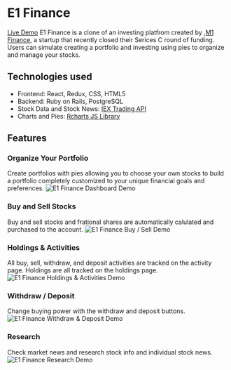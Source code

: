 # E1 Finance

[Live Demo](https://e1finance.herokuapp.com/#/)
E1 Finance is a clone of an investing platfrom created by ,[M1 Finance](https://www.m1finance.com/), a startup that recently closed their Serices C round of funding. Users can simulate creating a portfolio and investing using pies to organize and manage your stocks. 

## Technologies used
* Frontend: React, Redux, CSS, HTML5
* Backend: Ruby on Rails, PostgreSQL
* Stock Data and Stock News: [IEX Trading API](https://iexcloud.io/)
* Charts and Pies: [Rcharts JS Library](http://recharts.org/en-US/)

## Features
### Organize Your Portfolio
Create portfolios with pies allowing you to choose your own stocks to build a portfolio completely customized to your unique financial goals and preferences.
![E1 Finance Dashboard Demo](https://im3.ezgif.com/tmp/ezgif-3-cdf7a69b1bb5.gif)
### Buy and Sell Stocks
Buy and sell stocks and frational shares are automatically calulated and purchased to the account.
![E1 Finance Buy / Sell Demo](https://im3.ezgif.com/tmp/ezgif-3-5be0fbfeb9cd.gif)

### Holdings & Activities
All buy, sell, withdraw, and deposit activities are tracked on the activity page. Holdings are all tracked on the holdings page.
![E1 Finance Holdings & Activities Demo](https://im3.ezgif.com/tmp/ezgif-3-fb73753e9b5d.gif)

### Withdraw / Deposit
Change buying power with the withdraw and deposit buttons.
![E1 Finance Withdraw & Deposit Demo](https://im3.ezgif.com/tmp/ezgif-3-e57b4603827c.gif)

### Research
Check market news and research stock info and individual stock news.
![E1 Finance Research Demo](https://im3.ezgif.com/tmp/ezgif-3-2c69445109a5.gif)
